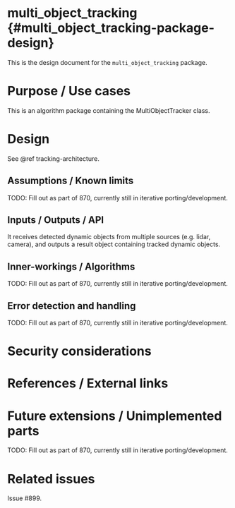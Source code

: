 multi_object_tracking {#multi_object_tracking-package-design}
===========

This is the design document for the `multi_object_tracking` package.


# Purpose / Use cases
This is an algorithm package containing the MultiObjectTracker class.


# Design
See @ref tracking-architecture.


## Assumptions / Known limits
<!-- Required -->
TODO: Fill out as part of 870, currently still in iterative porting/development.

## Inputs / Outputs / API
It receives detected dynamic objects from multiple sources (e.g. lidar, camera), and outputs a result object containing tracked dynamic objects.


## Inner-workings / Algorithms
<!-- If applicable -->
TODO: Fill out as part of 870, currently still in iterative porting/development.


## Error detection and handling
<!-- Required -->
TODO: Fill out as part of 870, currently still in iterative porting/development.


# Security considerations
<!-- Required -->
<!-- Things to consider:
- Spoofing (How do you check for and handle fake input?)
- Tampering (How do you check for and handle tampered input?)
- Repudiation (How are you affected by the actions of external actors?).
- Information Disclosure (Can data leak?).
- Denial of Service (How do you handle spamming?).
- Elevation of Privilege (Do you need to change permission levels during execution?) -->


# References / External links
<!-- Optional -->


# Future extensions / Unimplemented parts
TODO: Fill out as part of 870, currently still in iterative porting/development.


# Related issues
Issue #899.
